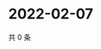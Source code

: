 # 2022-02-07

共 0 条

<!-- BEGIN WEIBO -->
<!-- 最后更新时间 Mon Feb 07 2022 16:10:59 GMT+0800 (China Standard Time) -->

<!-- END WEIBO -->
